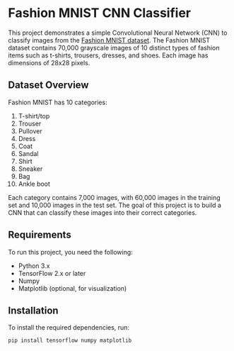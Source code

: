 # Fashion MNIST CNN Classifier

This project demonstrates a simple Convolutional Neural Network (CNN) to classify images from the [Fashion MNIST dataset](https://github.com/zalandoresearch/fashion-mnist). The Fashion MNIST dataset contains 70,000 grayscale images of 10 distinct types of fashion items such as t-shirts, trousers, dresses, and shoes. Each image has dimensions of 28x28 pixels.

## Dataset Overview
Fashion MNIST has 10 categories:
1. T-shirt/top
2. Trouser
3. Pullover
4. Dress
5. Coat
6. Sandal
7. Shirt
8. Sneaker
9. Bag
10. Ankle boot

Each category contains 7,000 images, with 60,000 images in the training set and 10,000 images in the test set. The goal of this project is to build a CNN that can classify these images into their correct categories.

## Requirements
To run this project, you need the following:
- Python 3.x
- TensorFlow 2.x or later
- Numpy
- Matplotlib (optional, for visualization)

## Installation
To install the required dependencies, run:
```bash
pip install tensorflow numpy matplotlib
